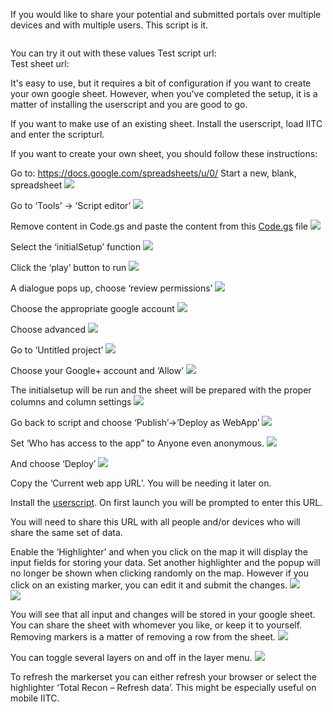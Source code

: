 If you would like to share your potential and submitted portals over multiple devices and with multiple users. This script is it.

<img src=""></img><br/>
<img src=""></img><br/>

You can try it out with these values
Test script url:  
Test sheet url: 

It's easy to use, but it requires a bit of configuration if you want to create your own google sheet. However, when you've completed the setup, it is a matter of installing the userscript and you are good to go.

If you want to make use of an existing sheet. Install the userscript, load IITC and enter the scripturl.

If you want to create your own sheet, you should follow these instructions:

Go to: https://docs.google.com/spreadsheets/u/0/
Start a new, blank, spreadsheet
<img src="/assets/startnewspreedsheet.png"></img><br/>

Go to ‘Tools’ -> ‘Script editor’
<img src="/assets/toolsmenu.png"></img><br/>

Remove content in Code.gs and paste the content from this <a href="Code.gs">Code.gs</a> file
<img src="/assets/setsheetscriptcontent.png"></img><br/>

Select the ‘initialSetup’ function
<img src="/assets/set initialsetup.png"></img><br/>

Click the ‘play’ button to run
<img src="/assets/run initialsetup.png"></img><br/>

A dialogue pops up, choose ‘review permissions’
<img src="/assets/authorizationrequired.png"></img><br/>

Choose the appropriate google account
<img src="/assets/choosegoogleaccount.png"></img><br/>

Choose advanced
<img src="/assets/chooseadvanced.png"></img><br/>

Go to ‘Untitled project’
<img src="/assets/gotountitled.png"></img><br/>

Choose your Google+ account and ‘Allow’
<img src="/assets/choose allow.png"></img><br/>

The initialsetup will be run and the sheet will be prepared with the proper columns and column settings
<img src="/assets/sheetcolumnsfilled.png"></img><br/>

Go back to script and choose ‘Publish’->’Deploy as WebApp’
<img src="/assets/publishwebapp.png"></img><br/>

Set ‘Who has access to the app” to Anyone even anonymous.
<img src="/assets/deploywebapp.png"></img><br/>

And choose ‘Deploy’
<img src="/assets/copywebappurl.png"></img><br/>

Copy the ‘Current web app URL’. You will be needing it later on.

Install the <a href="totalrecon.userscript.js">userscript</a>. On first launch you will be prompted to enter this URL.

You will need to share this URL with all people and/or devices who will share the same set of data.

Enable the ‘Highlighter’ and when you click on the map it will display the input fields for storing your data. Set another highlighter and the popup will no longer be shown when clicking randomly on the map. However if you click on an existing marker, you can edit it and submit the changes.
<img src="/assets/highlights.png"></img><br/>
<img src="/assets/clickonmap.png"></img><br/>

You will see that all input and changes will be stored in your google sheet. You can share the sheet with whomever you like, or keep it to yourself. Removing markers is a matter of removing a row from the sheet.
<img src="/assets/filledsheet.png"></img><br/>

You can toggle several layers on and off in the layer menu.
<img src="/assets/layerselection.png"></img><br/>

To refresh the markerset you can either refresh your browser or select the highlighter ‘Total Recon – Refresh data’. This might be especially useful on mobile IITC.

